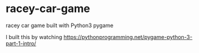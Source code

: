 # racey-car-game
racey car game built with Python3 pygame

I built this by watching https://pythonprogramming.net/pygame-python-3-part-1-intro/
